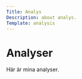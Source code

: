 ```yaml
---
Title: Analys
Description: about analys.
Template: analysis
---
```



Analyser 
=======================

Här är mina analyser.
